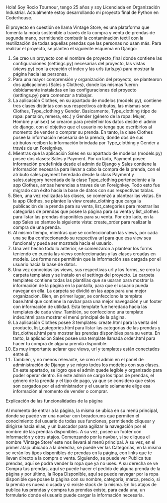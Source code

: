 Hola! Soy Rocio Tournour, tengo 25 años y soy Licenciada en Organización Industrial. Actualmente estoy desarrollando mi proyecto final de Python en Coderhouse.

El proyecto en cuestión se llama Vintage Store, es una plataforma que fomenta la moda sostenible a través de la compra y venta de prendas de segunda mano, permitiendo combatir la contaminación textil con la reutilización de todas aquellas prendas que las personas no usan más. Para realizar el proyecto, se planteo el siguiente esquema en Django:

1. Se creo un proyecto con el nombre de proyecto_final donde contiene las configuraciones (settings.py) necesarias del proyecto, las vistas (views.py) con la creación el index y las urls (urls.py) para mostrar la página hacia las personas.
2. Para una mayor comprensión y organización del proyecto, se plantearon dos aplicaciones (Sales y Clothes), donde las mismas fueron debidamente instaladas en las configuraciones del proyecto (settings.py) para comenzar a trabajar.
3. La aplicación Clothes, en su apartado de modelos (models.py), contiene tres clases distintas con sus respectivos atributos, las mismas son: Clothes, Type_clothing y Gender. Basicamente, Type_clothing (tipo de ropa: pantalón, remera, etc.) y Gender (género de la ropa: Mujer, Hombre y unisex) se crearon para predefinir los datos desde el admin de django, con el objetivo que el usuario no tenga que escribirlos al momento de vender o comprar su prenda. En tanto, la clase Clothes posee la información necesaria de la prenda, donde dos de sus atributos reciben la información brindada por Type_clothing y Gender a través de un Foreignkey.
4. Mientras que la aplicación Sales en su apartado de modelos (models.py) posee dos clases: Sales y Payment. Por un lado, Payment posee información predefinida desde el admin de Django y Sales contiene la información necesaria para llevar a cabo la compra de la prenda, con el atributo sales.payment heredado desde la class Payment y sales.category heredada de la clase Type_clothing perteneciente a la app Clothes, ambas herencias a traves de un Foreignkey. Todo esto fue migrado con éxito hacia la base de datos con sus respectivas tablas.
5. Bien, una vez realizadas las clases, se comenzó a plantear las vistas. En la app Clothes, se planteo la view create_clothing que carga la publicación de la prenda para su venta, list_categories para mostrar las categorías de prendas que posee la página para su venta y list_clothes para listar las prendas disponibles para su venta. Por otro lado, en la app Sales se planteo la siguiente vista: create_order para realizar la compra de una prenda.
6. Al mismo tiempo, mientras que se confeccionaban las views, por cada una se iba confeccionando su respectiva url para que esa view sea funcional y pueda ser mostrada hacia el usuario.
7. Una vez hecho todo lo anterior, se comenzaron a plantear los forms teniendo en cuenta las views confeccionadas y las clases creadas en models. Los forms nos permitirán que la información sea cargada por el usuario hacia la base de datos.
8. Una vez conocidas las views, sus respectivas url y los forms, se creo la carpeta templates y se instalo en el settings del proyecto. La carpeta templates contiene todas las plantillas que se usaran para mostrar la información de la página en la pantalla, para que el usuario pueda navegar en ella. La carpeta se dividió en las apps para una mejor organizacion. Bien, en primer lugar, se confecciono la template base.html que contiene la navbar para una mejor navegación y un footer con información de utilidad. Esta template fue heredada hacia las templates de cada view. También, se confecciono una template index.html para mostrar el menú principal de la página.
9. La aplicación Clothes posee 3 templates: create.html para la venta del producto, list_categories.html para listar las categorias de las prendas y list_clothes.html para mostrar las prendas disponibles para su venta. En tanto, la aplicacion Sales posee una template llamada order.html para hacer tu compra de alguna prenda disponible.
10. Es muy importante aclarar que views, url y templates están conectados entre si.
11. También, y no menos relevante, se creo el admin en el panel de administración de Django y se migro todos los modelos con sus clases. En este apartado, se logro que el admin quede legible y organizado para poder operar dentro. En este admin se cargo los tipos de prendas, el género de la prenda y el tipo de pago, ya que se considero que estos son cargados por el administrador y el usuario solamente elige esa información al momento de vender o comprar.

Explicación de las funcionalidades de la página

Al momento de entrar a la página, la misma se ubica en su menú principal, donde se puede ver una navbar con breadcrums que permiten el conocimiento del usuario de todas sus funciones, permitiendo cliquear y dirigirse hacia ellas, y un buscador para agilizar la navegación por el nombre de las prendas disponibles. A su vez, posee un footer con información y otros atajos. Comenzando por la navbar, si se cliquea el nombre 'Vintage Store' este nos llevará al menú principal. A su vez, en el primer atajo ubicado a la derecha, se puede ver las Categorías, en la misma se verán los tipos disponibles de prendas en la página, con links que te llevan directo a la compra o venta. Siguiendo, se puede ver Publica tus prendas, aquí se podrá vender la ropa que ya no uses. A su derecha se ve Compra tus prendas, aquí se puede hacer el pedido de alguna prenda de la página y por último, la Ropa Disponible, aquí se puede navegar por la ropa disponible que posee la página con su nombre, categoría, marca, precio, si la prenda es nueva o usada y si existe stock de la misma. En los atajos de publica tus prendas y compra tus prendas existe, para cada una, un formulario donde el usuario puede cargar la información necesaria.


